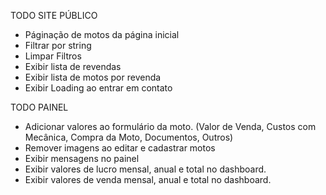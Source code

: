 TODO SITE PÚBLICO

* Páginação de motos da página inicial
* Filtrar por string
* Limpar Filtros
* Exibir lista de revendas
* Exibir lista de motos por revenda
* Exibir Loading ao entrar em contato

TODO PAINEL

* Adicionar valores ao formulário da moto. (Valor de Venda, Custos com Mecânica, Compra da Moto, Documentos, Outros)
* Remover imagens ao editar e cadastrar motos
* Exibir mensagens no painel
* Exibir valores de lucro mensal, anual e total no dashboard.
* Exibir valores de venda mensal, anual e total no dashboard.